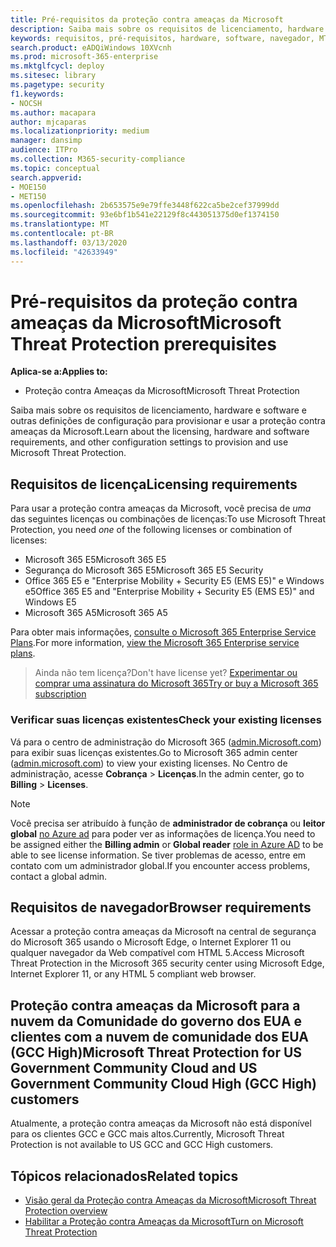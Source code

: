 ```yaml
---
title: Pré-requisitos da proteção contra ameaças da Microsoft
description: Saiba mais sobre os requisitos de licenciamento, hardware e software, além de outras configurações para proteção contra ameaças da Microsoft
keywords: requisitos, pré-requisitos, hardware, software, navegador, MTP, M365, licença, e5, a5, EMS, compra
search.product: eADQiWindows 10XVcnh
ms.prod: microsoft-365-enterprise
ms.mktglfcycl: deploy
ms.sitesec: library
ms.pagetype: security
f1.keywords:
- NOCSH
ms.author: macapara
author: mjcaparas
ms.localizationpriority: medium
manager: dansimp
audience: ITPro
ms.collection: M365-security-compliance
ms.topic: conceptual
search.appverid:
- MOE150
- MET150
ms.openlocfilehash: 2b653575e9e79ffe3448f622ca5be2cef37999dd
ms.sourcegitcommit: 93e6bf1b541e22129f8c443051375d0ef1374150
ms.translationtype: MT
ms.contentlocale: pt-BR
ms.lasthandoff: 03/13/2020
ms.locfileid: "42633949"
---
```

# <a name="microsoft-threat-protection-prerequisites"></a><span data-ttu-id="7ad30-104">Pré-requisitos da proteção contra ameaças da Microsoft</span><span class="sxs-lookup"><span data-stu-id="7ad30-104">Microsoft Threat Protection prerequisites</span></span>

<span data-ttu-id="7ad30-105">**Aplica-se a:**</span><span class="sxs-lookup"><span data-stu-id="7ad30-105">**Applies to:**</span></span>
- <span data-ttu-id="7ad30-106">Proteção contra Ameaças da Microsoft</span><span class="sxs-lookup"><span data-stu-id="7ad30-106">Microsoft Threat Protection</span></span>

<span data-ttu-id="7ad30-107">Saiba mais sobre os requisitos de licenciamento, hardware e software e outras definições de configuração para provisionar e usar a proteção contra ameaças da Microsoft.</span><span class="sxs-lookup"><span data-stu-id="7ad30-107">Learn about the licensing, hardware and software requirements, and other configuration settings to provision and use Microsoft Threat Protection.</span></span>

## <a name="licensing-requirements"></a><span data-ttu-id="7ad30-108">Requisitos de licença</span><span class="sxs-lookup"><span data-stu-id="7ad30-108">Licensing requirements</span></span>
<span data-ttu-id="7ad30-109">Para usar a proteção contra ameaças da Microsoft, você precisa de *uma* das seguintes licenças ou combinações de licenças:</span><span class="sxs-lookup"><span data-stu-id="7ad30-109">To use Microsoft Threat Protection, you need *one* of the following licenses or combination of licenses:</span></span>

- <span data-ttu-id="7ad30-110">Microsoft 365 E5</span><span class="sxs-lookup"><span data-stu-id="7ad30-110">Microsoft 365 E5</span></span>
- <span data-ttu-id="7ad30-111">Segurança do Microsoft 365 E5</span><span class="sxs-lookup"><span data-stu-id="7ad30-111">Microsoft 365 E5 Security</span></span>
- <span data-ttu-id="7ad30-112">Office 365 E5 e "Enterprise Mobility + Security E5 (EMS E5)" e Windows e5</span><span class="sxs-lookup"><span data-stu-id="7ad30-112">Office 365 E5 and "Enterprise Mobility + Security E5 (EMS E5)" and Windows E5</span></span>
- <span data-ttu-id="7ad30-113">Microsoft 365 A5</span><span class="sxs-lookup"><span data-stu-id="7ad30-113">Microsoft 365 A5</span></span>

<span data-ttu-id="7ad30-114">Para obter mais informações, [consulte o Microsoft 365 Enterprise Service Plans](https://www.microsoft.com/licensing/product-licensing/microsoft-365-enterprise).</span><span class="sxs-lookup"><span data-stu-id="7ad30-114">For more information, [view the Microsoft 365 Enterprise service plans](https://www.microsoft.com/licensing/product-licensing/microsoft-365-enterprise).</span></span>

> <span data-ttu-id="7ad30-115">Ainda não tem licença?</span><span class="sxs-lookup"><span data-stu-id="7ad30-115">Don't have license yet?</span></span> [<span data-ttu-id="7ad30-116">Experimentar ou comprar uma assinatura do Microsoft 365</span><span class="sxs-lookup"><span data-stu-id="7ad30-116">Try or buy a Microsoft 365 subscription</span></span>](https://docs.microsoft.com/microsoft-365/commerce/try-or-buy-microsoft-365?view=o365-worldwide)

### <a name="check-your-existing--licenses"></a><span data-ttu-id="7ad30-117">Verificar suas licenças existentes</span><span class="sxs-lookup"><span data-stu-id="7ad30-117">Check your existing  licenses</span></span>
<span data-ttu-id="7ad30-118">Vá para o centro de administração do Microsoft 365 ([admin.Microsoft.com](https://admin.microsoft.com/)) para exibir suas licenças existentes.</span><span class="sxs-lookup"><span data-stu-id="7ad30-118">Go to Microsoft 365 admin center ([admin.microsoft.com](https://admin.microsoft.com/)) to view your existing licenses.</span></span> <span data-ttu-id="7ad30-119">No Centro de administração, acesse **Cobrança** > **Licenças**.</span><span class="sxs-lookup"><span data-stu-id="7ad30-119">In the admin center, go to **Billing** > **Licenses**.</span></span>

>[!NOTE]
> <span data-ttu-id="7ad30-120">Você precisa ser atribuído à função de **administrador de cobrança** ou **leitor global** [no Azure ad](https://docs.microsoft.com/azure/active-directory/users-groups-roles/directory-assign-admin-roles#available-roles) para poder ver as informações de licença.</span><span class="sxs-lookup"><span data-stu-id="7ad30-120">You need to be assigned either the **Billing admin** or **Global reader** [role in Azure AD](https://docs.microsoft.com/azure/active-directory/users-groups-roles/directory-assign-admin-roles#available-roles) to be able to see license information.</span></span> <span data-ttu-id="7ad30-121">Se tiver problemas de acesso, entre em contato com um administrador global.</span><span class="sxs-lookup"><span data-stu-id="7ad30-121">If you encounter access problems, contact a global admin.</span></span>

## <a name="browser-requirements"></a><span data-ttu-id="7ad30-122">Requisitos de navegador</span><span class="sxs-lookup"><span data-stu-id="7ad30-122">Browser requirements</span></span>
<span data-ttu-id="7ad30-123">Acessar a proteção contra ameaças da Microsoft na central de segurança do Microsoft 365 usando o Microsoft Edge, o Internet Explorer 11 ou qualquer navegador da Web compatível com HTML 5.</span><span class="sxs-lookup"><span data-stu-id="7ad30-123">Access Microsoft Threat Protection in the Microsoft 365 security center using Microsoft Edge, Internet Explorer 11, or any HTML 5 compliant web browser.</span></span>

## <a name="microsoft-threat-protection-for-us-government-community-cloud-and-us-government-community-cloud-high-gcc-high-customers"></a><span data-ttu-id="7ad30-124">Proteção contra ameaças da Microsoft para a nuvem da Comunidade do governo dos EUA e clientes com a nuvem de comunidade dos EUA (GCC High)</span><span class="sxs-lookup"><span data-stu-id="7ad30-124">Microsoft Threat Protection for US Government Community Cloud and US Government Community Cloud High (GCC High) customers</span></span>
<span data-ttu-id="7ad30-125">Atualmente, a proteção contra ameaças da Microsoft não está disponível para os clientes GCC e GCC mais altos.</span><span class="sxs-lookup"><span data-stu-id="7ad30-125">Currently, Microsoft Threat Protection is not available to US GCC and GCC High customers.</span></span> 

## <a name="related-topics"></a><span data-ttu-id="7ad30-126">Tópicos relacionados</span><span class="sxs-lookup"><span data-stu-id="7ad30-126">Related topics</span></span>
- [<span data-ttu-id="7ad30-127">Visão geral da Proteção contra Ameaças da Microsoft</span><span class="sxs-lookup"><span data-stu-id="7ad30-127">Microsoft Threat Protection overview</span></span>](microsoft-threat-protection.md)
- [<span data-ttu-id="7ad30-128">Habilitar a Proteção contra Ameaças da Microsoft</span><span class="sxs-lookup"><span data-stu-id="7ad30-128">Turn on Microsoft Threat Protection</span></span>](mtp-enable.md)
